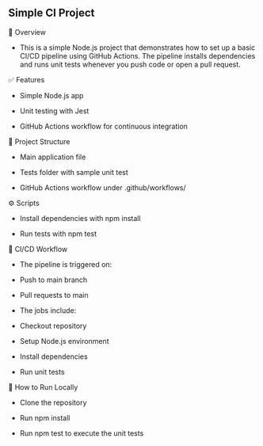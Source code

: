 ## Simple CI Project

🚀 Overview
- This is a simple Node.js project that demonstrates how to set up a basic CI/CD pipeline using GitHub Actions. The pipeline installs dependencies and runs unit tests whenever you push code or open a pull request.

✅ Features

- Simple Node.js app

- Unit testing with Jest

- GitHub Actions workflow for continuous integration

📂 Project Structure

- Main application file

- Tests folder with sample unit test

- GitHub Actions workflow under .github/workflows/

⚙️ Scripts

- Install dependencies with npm install

- Run tests with npm test

🤖 CI/CD Workflow

- The pipeline is triggered on:

- Push to main branch

- Pull requests to main

- The jobs include:

- Checkout repository

- Setup Node.js environment

- Install dependencies

- Run unit tests

📌 How to Run Locally

- Clone the repository

- Run npm install

- Run npm test to execute the unit tests

